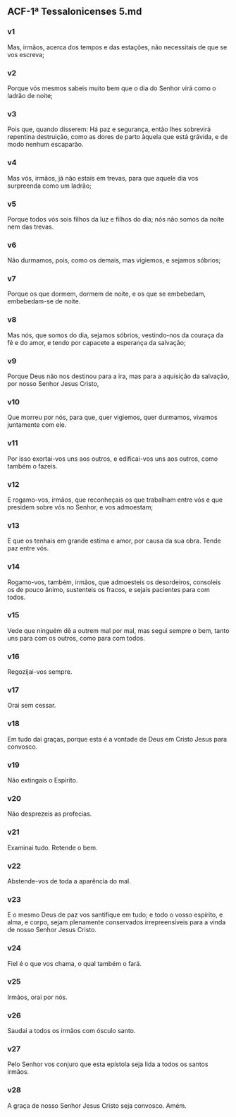 ## ACF-1ª Tessalonicenses 5.md
### v1
 Mas, irmãos, acerca dos tempos e das estações, não necessitais de que se vos escreva;
### v2
 Porque vós mesmos sabeis muito bem que o dia do Senhor virá como o ladrão de noite;
### v3
 Pois que, quando disserem: Há paz e segurança, então lhes sobrevirá repentina destruição, como as dores de parto àquela que está grávida, e de modo nenhum escaparão.
### v4
 Mas vós, irmãos, já não estais em trevas, para que aquele dia vos surpreenda como um ladrão;
### v5
 Porque todos vós sois filhos da luz e filhos do dia; nós não somos da noite nem das trevas.
### v6
 Não durmamos, pois, como os demais, mas vigiemos, e sejamos sóbrios;
### v7
 Porque os que dormem, dormem de noite, e os que se embebedam, embebedam-se de noite.
### v8
 Mas nós, que somos do dia, sejamos sóbrios, vestindo-nos da couraça da fé e do amor, e tendo por capacete a esperança da salvação;
### v9
 Porque Deus não nos destinou para a ira, mas para a aquisição da salvação, por nosso Senhor Jesus Cristo,
### v10
 Que morreu por nós, para que, quer vigiemos, quer durmamos, vivamos juntamente com ele.
### v11
 Por isso exortai-vos uns aos outros, e edificai-vos uns aos outros, como também o fazeis.
### v12
 E rogamo-vos, irmãos, que reconheçais os que trabalham entre vós e que presidem sobre vós no Senhor, e vos admoestam;
### v13
 E que os tenhais em grande estima e amor, por causa da sua obra. Tende paz entre vós.
### v14
 Rogamo-vos, também, irmãos, que admoesteis os desordeiros, consoleis os de pouco ânimo, sustenteis os fracos, e sejais pacientes para com todos.
### v15
 Vede que ninguém dê a outrem mal por mal, mas segui sempre o bem, tanto uns para com os outros, como para com todos.
### v16
 Regozijai-vos sempre.
### v17
 Orai sem cessar.
### v18
 Em tudo dai graças, porque esta é a vontade de Deus em Cristo Jesus para convosco.
### v19
 Não extingais o Espírito.
### v20
 Não desprezeis as profecias.
### v21
 Examinai tudo. Retende o bem.
### v22
 Abstende-vos de toda a aparência do mal.
### v23
 E o mesmo Deus de paz vos santifique em tudo; e todo o vosso espírito, e alma, e corpo, sejam plenamente conservados irrepreensíveis para a vinda de nosso Senhor Jesus Cristo.
### v24
 Fiel é o que vos chama, o qual também o fará.
### v25
 Irmãos, orai por nós.
### v26
 Saudai a todos os irmãos com ósculo santo.
### v27
 Pelo Senhor vos conjuro que esta epístola seja lida a todos os santos irmãos.
### v28
 A graça de nosso Senhor Jesus Cristo seja convosco. Amém.
